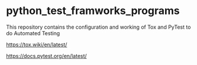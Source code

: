 # python_test_framworks_programs
This repository contains the configuration and working of Tox and PyTest to do Automated Testing

https://tox.wiki/en/latest/

https://docs.pytest.org/en/latest/